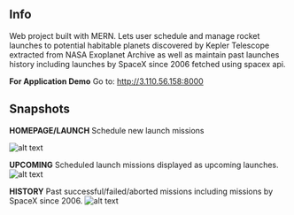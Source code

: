 ## Info
Web project built with MERN. Lets user schedule and manage rocket launches to potential
habitable planets discovered by Kepler Telescope extracted from NASA Exoplanet Archive as well as
maintain past launches history including launches by SpaceX since 2006 fetched using spacex api.

**For Application Demo**
Go to: http://3.110.56.158:8000

## Snapshots
**HOMEPAGE/LAUNCH**
Schedule new launch missions

![alt text](https://github.com/PrashantGM/DodgeBomb-Game/blob/main/client/public/img/launchnew.png?raw=true)

**UPCOMING**
Scheduled launch missions displayed as upcoming launches.
![alt text](https://github.com/PrashantGM/DodgeBomb-Game/blob/main/client/public/img/upcoming.png?raw=true)

**HISTORY**
Past successful/failed/aborted missions including missions by SpaceX since 2006.
![alt text](https://github.com/PrashantGM/DodgeBomb-Game/blob/main/client/public/img/history.png?raw=true)
